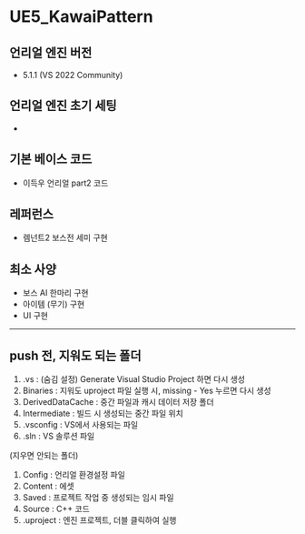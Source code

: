 # UE5_KawaiPattern

## 언리얼 엔진 버전
- 5.1.1 (VS 2022 Community)



## 언리얼 엔진 초기 세팅

- 



## 기본 베이스 코드
- 이득우 언리얼 part2 코드



## 레퍼런스
- 렘넌트2 보스전 세미 구현



## 최소 사양
- 보스 AI 한마리 구현
- 아이템 (무기) 구현
- UI 구현



------------------------------

## push 전, 지워도 되는 폴더
1. .vs : (숨김 설정) Generate Visual Studio Project 하면 다시 생성
2. Binaries : 지워도 uproject 파일 실행 시, missing - Yes 누르면 다시 생성
3. DerivedDataCache : 중간 파일과 캐시 데이터 저장 폴더
4. Intermediate : 빌드 시 생성되는 중간 파일 위치
5. .vsconfig : VS에서 사용되는 파일
6. .sln : VS 솔루션 파일

(지우면 안되는 폴더)
1. Config : 언리얼 환경설정 파일
2. Content : 에셋
3. Saved : 프로젝트 작업 중 생성되는 임시 파일
4. Source : C++ 코드
5. .uproject : 엔진 프로젝트, 더블 클릭하여 실행